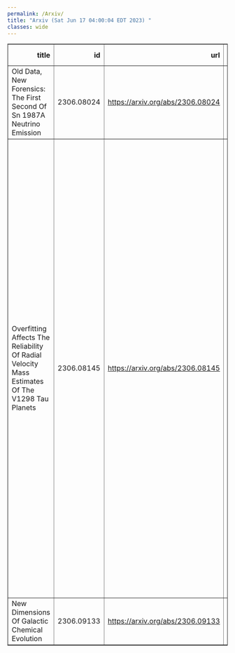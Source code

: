 ```yaml
---
permalink: /Arxiv/
title: "Arxiv (Sat Jun 17 04:00:04 EDT 2023) "
classes: wide
---
```

<table border="1" class="dataframe">
  <thead>
    <tr style="text-align: right;">
      <th>title</th>
      <th>id</th>
      <th>url</th>
      <th>authors</th>
      <th>Local Authors</th>
    </tr>
  </thead>
  <tbody>
    <tr>
      <td>Old Data, New Forensics: The First Second Of Sn 1987A Neutrino Emission</td>
      <td>2306.08024</td>
      <td><a href="https://arxiv.org/abs/2306.08024" target="_blank">https://arxiv.org/abs/2306.08024</a></td>
      <td>Shirley Weishi Li, John F. Beacom, Luke F. Roberts, Francesco Capozzi</td>
      <td>John Beacom, John F. Beacom</td>
    </tr>
    <tr>
      <td>Overfitting Affects The Reliability Of Radial Velocity Mass Estimates Of   The V1298 Tau Planets</td>
      <td>2306.08145</td>
      <td><a href="https://arxiv.org/abs/2306.08145" target="_blank">https://arxiv.org/abs/2306.08145</a></td>
      <td>Sarah Blunt, Adolfo Carvalho, Trevor J. David, Charles Beichman, Jon K. Zink, Eric Gaidos, Aida Behmard, Luke G. Bouma, Devin Cody, Fei Dai, Daniel Foreman-Mackey, Sam Grunblatt, Andrew W. Howard, Molly Kosiarek, Heather A. Knutson, Ryan A. Rubenzahl, Corey Beard, Ashley Chontos, Steven Giacalone, Teruyuki Hirano, Marshall C. Johnson, Jack Lubin, Joseph M. Akana Murphy, Erik A Petigura, Judah Van Zandt, Lauren Weiss</td>
      <td>Marshall Johnson</td>
    </tr>
    <tr>
      <td>New Dimensions Of Galactic Chemical Evolution</td>
      <td>2306.09133</td>
      <td><a href="https://arxiv.org/abs/2306.09133" target="_blank">https://arxiv.org/abs/2306.09133</a></td>
      <td>David H. Weinberg</td>
      <td>David Weinberg</td>
    </tr>
  </tbody>
</table>